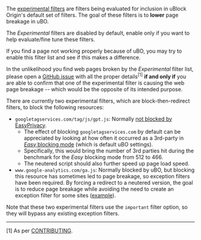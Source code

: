 The [experimental filters](https://github.com/gorhill/uBlock/blob/master/assets/ublock/experimental.txt) are filters being evaluated for inclusion in uBlock Origin's default set of filters. The goal of these filters is to **lower** page breakage in uBO.

The _Experimental_ filters are disabled by default, enable only if you want to help evaluate/fine tune these filters.

If you find a page not working properly because of uBO, you may try to enable this filter list and see if this makes a difference.

In the unlikelihood you find web pages broken by the _Experimental_ filter list, please open a [GitHub issue](https://github.com/gorhill/uBlock/issues) with all the proper details<sup>[1]</sup> **if and only if** you are able to confirm that one of the experimental filter is causing the web page breakage -- which would be the opposite of its intended purpose.

There are currently two experimental filters, which are block-then-redirect filters, to block the following resources:

- `googletagservices.com/tag/js/gpt.js`: Normally [not blocked by EasyPrivacy](https://github.com/gorhill/uBlock/wiki/Blocking-mode#easy-mode).
    - The effect of blocking `googletagservices.com` by default can be appreciated by looking at how often it occurred as a 3rd-party in [_Easy_ blocking mode](https://github.com/gorhill/uBlock/wiki/Blocking-mode) (which is default uBO settings).
    - Specifically, this would bring the number of 3rd parties hit during the benchmark for the _Easy_ blocking mode from 512 to 466.
    - The neutered script should also further speed up page load speed.
- `www.google-analytics.com/ga.js`: Normally blocked by uBO, but blocking this resource has sometimes led to page breakage, so exception filters have been required. By forcing a redirect to a neutered version, the goal is to reduce page breakage while avoiding the need to create an exception filter for some sites ([example](https://github.com/gorhill/uBlock/issues/1081#issuecomment-165501960)).

Note that these two experimental filters use the `important` filter option, so they will bypass any existing exception filters.

***

[1] As per [CONTRIBUTING](https://github.com/gorhill/uBlock/blob/master/CONTRIBUTING.md).